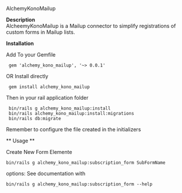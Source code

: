 AlchemyKonoMailup


**Description**<br>
AlcheemyKonoMailup is a Mailup connector to simplify registrations of custom forms
in Mailup lists.


**Installation**

Add To your Gemfile

     gem 'alchemy_kono_mailup', '~> 0.0.1'
     
OR Install directly

     gem install alchemy_kono_mailup
     
Then in your rail application folder  

     bin/rails g alchemy_kono_mailup:install
     bin/rails alchemy_kono_mailup:install:migrations 
     bin/rails db:migrate
     
Remember to configure the file created in the initializers     


** Usage **

Create New Form Elemente

    bin/rails g alchemy_kono_mailup:subscription_form SubFormName
    

options: See documentation with   
    
    bin/rails g alchemy_kono_mailup:subscription_form --help 
    
    